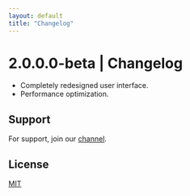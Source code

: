 ```yaml
---
layout: default
title: "Changelog"
---
```


# 2.0.0.0-beta | Changelog

- Completely redesigned user interface.
- Performance optimization.

## Support

For support, join our [channel](https://discord.gg/vjtPaHrFgb).

## License

[MIT](https://github.com/freeutka-cmd/python/blob/main/LICENSE.txt)
